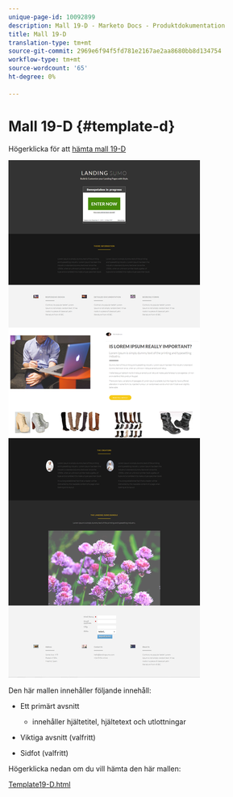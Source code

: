 ```yaml
---
unique-page-id: 10092899
description: Mall 19-D - Marketo Docs - Produktdokumentation
title: Mall 19-D
translation-type: tm+mt
source-git-commit: 2969e6f94f5fd781e2167ae2aa8680bb8d134754
workflow-type: tm+mt
source-wordcount: '65'
ht-degree: 0%

---
```



# Mall 19-D {#template-d}

Högerklicka för att [hämta mall 19-D](http://docs.marketo.com/download/attachments/10092899/template-19d.html?version=1&amp;modificationdate=1441750473000&amp;api=v2)

![](assets/image2015-9-16-17-3a1-3a31.png)

Den här mallen innehåller följande innehåll:

* Ett primärt avsnitt

   * innehåller hjältetitel, hjältetext och utlottningar

* Viktiga avsnitt (valfritt)
* Sidfot (valfritt)

Högerklicka nedan om du vill hämta den här mallen:

[Template19-D.html](http://docs.marketo.com/download/attachments/10092899/template-19d.html?version=1&amp;modificationdate=1441750473000&amp;api=v2)
